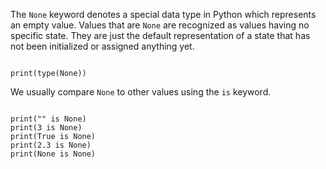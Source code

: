 The `None` keyword denotes a special data type in Python which represents an empty value. Values that are `None` are recognized as values having no specific state. They are just the default representation of a state that has not been initialized or assigned anything yet.

<codeblock language="python" type="lesson">
<code>
print(type(None))
</code>
</codeblock>

We usually compare `None` to other values using the `is` keyword.

<codeblock language="python" type="lesson">
<code>
print("" is None)
print(3 is None)
print(True is None)
print(2.3 is None)
print(None is None)
</code>
</codeblock>